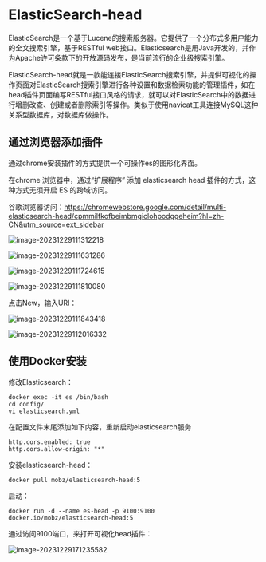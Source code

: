 # ElasticSearch-head

ElasticSearch是一个基于Lucene的搜索服务器。它提供了一个分布式多用户能力的全文搜索引擎，基于RESTful web接口。Elasticsearch是用Java开发的，并作为Apache许可条款下的开放源码发布，是当前流行的企业级搜索引擎。  

ElasticSearch-head就是一款能连接ElasticSearch搜索引擎，并提供可视化的操作页面对ElasticSearch搜索引擎进行各种设置和数据检索功能的管理插件，如在head插件页面编写RESTful接口风格的请求，就可以对ElasticSearch中的数据进行增删改查、创建或者删除索引等操作。类似于使用navicat工具连接MySQL这种关系型数据库，对数据库做操作。

## 通过浏览器添加插件 

通过chrome安装插件的方式提供一个可操作es的图形化界面。

在chrome 浏览器中，通过“扩展程序” 添加 elasticsearch head 插件的方式，这种方式无须开启 ES 的跨域访问。

谷歌浏览器访问：https://chromewebstore.google.com/detail/multi-elasticsearch-head/cpmmilfkofbeimbmgiclohpodggeheim?hl=zh-CN&utm_source=ext_sidebar

![image-20231229111312218](https://fastly.jsdelivr.net/gh/LetengZzz/img@main/tc2/img202312291113155.png)

![image-20231229111631286](https://fastly.jsdelivr.net/gh/LetengZzz/img@main/tc2/img202312291116990.png)

![image-20231229111724615](https://fastly.jsdelivr.net/gh/LetengZzz/img@main/tc2/img202312291117849.png)

![image-20231229111810080](https://fastly.jsdelivr.net/gh/LetengZzz/img@main/tc2/img202312291118699.png)

点击New，输入URI：

![image-20231229111843418](https://fastly.jsdelivr.net/gh/LetengZzz/img@main/tc2/img202312291118046.png)

![image-20231229112016332](https://fastly.jsdelivr.net/gh/LetengZzz/img@main/tc2/img202312291120559.png)

## 使用Docker安装

修改Elasticsearch：

```
docker exec -it es /bin/bash
cd config/
vi elasticsearch.yml
```

在配置文件末尾添加如下内容，重新启动elasticsearch服务

```
http.cors.enabled: true
http.cors.allow-origin: "*"
```

安装elasticsearch-head：

```
docker pull mobz/elasticsearch-head:5
```

启动：

```
docker run -d --name es-head -p 9100:9100 docker.io/mobz/elasticsearch-head:5
```

通过访问9100端口，来打开可视化head插件：

![image-20231229171235582](https://fastly.jsdelivr.net/gh/LetengZzz/img@main/tc2/img202312291712493.png)
